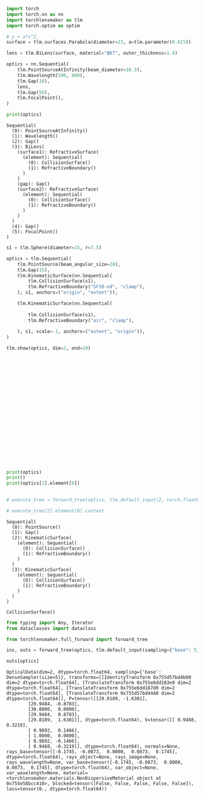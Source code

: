 ```python
import torch
import torch.nn as nn
import torchlensmaker as tlm
import torch.optim as optim

# y = a*x^2
surface = tlm.surfaces.Parabola(diameter=15, a=tlm.parameter(0.015))

lens = tlm.BiLens(surface, material="BK7", outer_thickness=1.0)

optics = nn.Sequential(
    tlm.PointSourceAtInfinity(beam_diameter=18.5),
    tlm.Wavelength(500, 800),
    tlm.Gap(10),
    lens,
    tlm.Gap(50),
    tlm.FocalPoint(),
)

print(optics)
```

    Sequential(
      (0): PointSourceAtInfinity()
      (1): Wavelength()
      (2): Gap()
      (3): BiLens(
        (surface1): RefractiveSurface(
          (element): Sequential(
            (0): CollisionSurface()
            (1): RefractiveBoundary()
          )
        )
        (gap): Gap()
        (surface2): RefractiveSurface(
          (element): Sequential(
            (0): CollisionSurface()
            (1): RefractiveBoundary()
          )
        )
      )
      (4): Gap()
      (5): FocalPoint()
    )



```python
s1 = tlm.Sphere(diameter=15, r=7.5)

optics = tlm.Sequential(
    tlm.PointSource(beam_angular_size=20),
    tlm.Gap(15),
    tlm.KinematicSurface(nn.Sequential(
        tlm.CollisionSurface(s1),
        tlm.RefractiveBoundary("SF10-nd", "clamp"),
    ), s1, anchors=("origin", "extent")),

    tlm.KinematicSurface(nn.Sequential(
        
        tlm.CollisionSurface(s1),
        tlm.RefractiveBoundary("air", "clamp"),
        
    ), s1, scale=-1, anchors=("extent", "origin")),
)

tlm.show(optics, dim=2, end=20)
```


<div data-jp-suppress-context-menu id='tlmviewer-167527e7' class='tlmviewer' style='width: 100%; aspect-ratio: 16 / 9;'></div><script type='module'>async function importtlm() {
    try {
        return await import("/tlmviewer.js");
    } catch (error) {
        console.log("error", error);
        return await import("/files/test_notebooks/tlmviewer.js");
    }
}

const module = await importtlm();
const tlmviewer = module.tlmviewer;

const data = '{"mode": "2D", "camera": "XY", "data": [{"type": "surfaces", "data": [{"matrix": [[1.0, 0.0, 15.0], [0.0, 1.0, 0.0], [0.0, 0.0, 1.0]], "samples": [[7.5, 7.5], [7.38100815, 7.49905586], [7.26204205, 7.49622393], [7.1431365, 7.49150515], [7.0243206, 7.4849], [6.90562439, 7.47641087], [6.78708124, 7.46603966], [6.66871405, 7.45378876], [6.55055618, 7.43966103], [6.43264103, 7.42366123], [6.314991, 7.40579176], [6.19763899, 7.38605833], [6.08061886, 7.36446571], [5.96395206, 7.34101868], [5.84767199, 7.3157239], [5.73180819, 7.28858709], [5.61638927, 7.25961494], [5.50144815, 7.22881651], [5.38700676, 7.19619751], [5.27309704, 7.16176653], [5.15975189, 7.12553406], [5.04699183, 7.08750677], [4.93484974, 7.04769516], [4.82335281, 7.00610876], [4.71253014, 6.96275902], [4.6024127, 6.91765738], [4.49302101, 6.87081385], [4.38438702, 6.82223988], [4.2765398, 6.77195024], [4.1695013, 6.71995354], [4.06330109, 6.66626549], [3.95796943, 6.61090136], [3.85352612, 6.55387115], [3.75000072, 6.49519062], [3.64741945, 6.43487549], [3.54580784, 6.37294006], [3.4451952, 6.30940247], [3.34560013, 6.24427414], [3.24705076, 6.17757416], [3.14957523, 6.10932112], [3.05319166, 6.03952789], [2.9579277, 5.96821404], [2.8638072, 5.89539814], [2.77085638, 5.82109976], [2.67909384, 5.74533415], [2.58854437, 5.66812181], [2.49923325, 5.58948421], [2.4111805, 5.50943947], [2.32440805, 5.42800617], [2.23893833, 5.34520626], [2.15479422, 5.26106215], [2.07199574, 5.17559385], [1.99056244, 5.08882093], [1.91051626, 5.00076723], [1.83187866, 4.91145611], [1.75466776, 4.82090807], [1.67890167, 4.72914553], [1.60460234, 4.63619328], [1.53178644, 4.54207277], [1.46047401, 4.44681072], [1.39068079, 4.35042667], [1.32242584, 4.25294971], [1.25572634, 4.15440083], [1.19059896, 4.05480719], [1.12705946, 3.95419121], [1.06512499, 3.85258102], [1.00481033, 3.75000143], [0.9461298, 3.64647603], [0.8890996, 3.54203296], [0.83373451, 3.43669939], [0.78004742, 3.33050084], [0.72805119, 3.22346234], [0.6777606, 3.1156137], [0.62918663, 3.00697947], [0.5823431, 2.89758945], [0.53724051, 2.78746867], [0.49389124, 2.67664766], [0.45230532, 2.56515121], [0.41249418, 2.45301056], [0.3744669, 2.34025073], [0.33823347, 2.22690368], [0.30380297, 2.11299586], [0.27118397, 1.99855435], [0.24038458, 1.88360965], [0.21141338, 1.76819265], [0.18427658, 1.6523304], [0.1589818, 1.53605044], [0.13553524, 1.41938567], [0.11394215, 1.30236173], [0.09420872, 1.18501163], [0.07633924, 1.06736159], [0.06033897, 0.94944453], [0.04621172, 0.83128667], [0.03396082, 0.71292132], [0.02358913, 0.59437472], [0.0151, 0.47568026], [0.00849485, 0.3568643], [0.00377607, 0.23796028], [0.00094414, 0.11899456], [0.0, -6.6e-07], [0.00094414, -0.11899456], [0.00377607, -0.23796028], [0.00849485, -0.3568643], [0.0151, -0.47568026], [0.02358913, -0.59437472], [0.03396082, -0.71292132], [0.04621172, -0.83128667], [0.06033897, -0.94944453], [0.07633924, -1.06736159], [0.09420872, -1.18501163], [0.11394215, -1.30236173], [0.13553524, -1.41938567], [0.1589818, -1.53605044], [0.18427658, -1.6523304], [0.21141338, -1.76819265], [0.24038458, -1.88360965], [0.27118397, -1.99855435], [0.30380297, -2.11299586], [0.33823347, -2.22690368], [0.3744669, -2.34025073], [0.41249418, -2.45301056], [0.45230532, -2.56515121], [0.49389124, -2.67664766], [0.53724051, -2.78746867], [0.5823431, -2.89758945], [0.62918663, -3.00697947], [0.6777606, -3.1156137], [0.72805119, -3.22346234], [0.78004742, -3.33050084], [0.83373451, -3.43669939], [0.8890996, -3.54203296], [0.9461298, -3.64647603], [1.00481033, -3.75000143], [1.06512499, -3.85258102], [1.12705946, -3.95419121], [1.19059896, -4.05480719], [1.25572634, -4.15440083], [1.32242584, -4.25294971], [1.39068079, -4.35042667], [1.46047401, -4.44681072], [1.53178644, -4.54207277], [1.60460234, -4.63619328], [1.67890167, -4.72914553], [1.75466776, -4.82090807], [1.83187866, -4.91145611], [1.91051626, -5.00076723], [1.99056244, -5.08882093], [2.07199574, -5.17559385], [2.15479422, -5.26106215], [2.23893833, -5.34520626], [2.32440805, -5.42800617], [2.4111805, -5.50943947], [2.49923325, -5.58948421], [2.58854437, -5.66812181], [2.67909384, -5.74533415], [2.77085638, -5.82109976], [2.8638072, -5.89539814], [2.9579277, -5.96821404], [3.05319166, -6.03952789], [3.14957523, -6.10932112], [3.24705076, -6.17757416], [3.34560013, -6.24427414], [3.4451952, -6.30940247], [3.54580784, -6.37294006], [3.64741945, -6.43487549], [3.75000072, -6.49519062], [3.85352612, -6.55387115], [3.95796943, -6.61090136], [4.06330109, -6.66626549], [4.1695013, -6.71995354], [4.2765398, -6.77195024], [4.38438702, -6.82223988], [4.49302101, -6.87081385], [4.6024127, -6.91765738], [4.71253014, -6.96275902], [4.82335281, -7.00610876], [4.93484974, -7.04769516], [5.04699183, -7.08750677], [5.15975189, -7.12553406], [5.27309704, -7.16176653], [5.38700676, -7.19619751], [5.50144815, -7.22881651], [5.61638927, -7.25961494], [5.73180819, -7.28858709], [5.84767199, -7.3157239], [5.96395206, -7.34101868], [6.08061886, -7.36446571], [6.19763899, -7.38605833], [6.314991, -7.40579176], [6.43264103, -7.42366123], [6.55055618, -7.43966103], [6.66871405, -7.45378876], [6.78708124, -7.46603966], [6.90562439, -7.47641087], [7.0243206, -7.4849], [7.1431365, -7.49150515], [7.26204205, -7.49622393], [7.38100815, -7.49905586], [7.5, -7.5]]}]}, {"type": "surfaces", "data": [{"matrix": [[-1.0, 0.0, 30.0], [0.0, -1.0, 0.0], [0.0, 0.0, 1.0]], "samples": [[7.5, 7.5], [7.38100815, 7.49905586], [7.26204205, 7.49622393], [7.1431365, 7.49150515], [7.0243206, 7.4849], [6.90562439, 7.47641087], [6.78708124, 7.46603966], [6.66871405, 7.45378876], [6.55055618, 7.43966103], [6.43264103, 7.42366123], [6.314991, 7.40579176], [6.19763899, 7.38605833], [6.08061886, 7.36446571], [5.96395206, 7.34101868], [5.84767199, 7.3157239], [5.73180819, 7.28858709], [5.61638927, 7.25961494], [5.50144815, 7.22881651], [5.38700676, 7.19619751], [5.27309704, 7.16176653], [5.15975189, 7.12553406], [5.04699183, 7.08750677], [4.93484974, 7.04769516], [4.82335281, 7.00610876], [4.71253014, 6.96275902], [4.6024127, 6.91765738], [4.49302101, 6.87081385], [4.38438702, 6.82223988], [4.2765398, 6.77195024], [4.1695013, 6.71995354], [4.06330109, 6.66626549], [3.95796943, 6.61090136], [3.85352612, 6.55387115], [3.75000072, 6.49519062], [3.64741945, 6.43487549], [3.54580784, 6.37294006], [3.4451952, 6.30940247], [3.34560013, 6.24427414], [3.24705076, 6.17757416], [3.14957523, 6.10932112], [3.05319166, 6.03952789], [2.9579277, 5.96821404], [2.8638072, 5.89539814], [2.77085638, 5.82109976], [2.67909384, 5.74533415], [2.58854437, 5.66812181], [2.49923325, 5.58948421], [2.4111805, 5.50943947], [2.32440805, 5.42800617], [2.23893833, 5.34520626], [2.15479422, 5.26106215], [2.07199574, 5.17559385], [1.99056244, 5.08882093], [1.91051626, 5.00076723], [1.83187866, 4.91145611], [1.75466776, 4.82090807], [1.67890167, 4.72914553], [1.60460234, 4.63619328], [1.53178644, 4.54207277], [1.46047401, 4.44681072], [1.39068079, 4.35042667], [1.32242584, 4.25294971], [1.25572634, 4.15440083], [1.19059896, 4.05480719], [1.12705946, 3.95419121], [1.06512499, 3.85258102], [1.00481033, 3.75000143], [0.9461298, 3.64647603], [0.8890996, 3.54203296], [0.83373451, 3.43669939], [0.78004742, 3.33050084], [0.72805119, 3.22346234], [0.6777606, 3.1156137], [0.62918663, 3.00697947], [0.5823431, 2.89758945], [0.53724051, 2.78746867], [0.49389124, 2.67664766], [0.45230532, 2.56515121], [0.41249418, 2.45301056], [0.3744669, 2.34025073], [0.33823347, 2.22690368], [0.30380297, 2.11299586], [0.27118397, 1.99855435], [0.24038458, 1.88360965], [0.21141338, 1.76819265], [0.18427658, 1.6523304], [0.1589818, 1.53605044], [0.13553524, 1.41938567], [0.11394215, 1.30236173], [0.09420872, 1.18501163], [0.07633924, 1.06736159], [0.06033897, 0.94944453], [0.04621172, 0.83128667], [0.03396082, 0.71292132], [0.02358913, 0.59437472], [0.0151, 0.47568026], [0.00849485, 0.3568643], [0.00377607, 0.23796028], [0.00094414, 0.11899456], [0.0, -6.6e-07], [0.00094414, -0.11899456], [0.00377607, -0.23796028], [0.00849485, -0.3568643], [0.0151, -0.47568026], [0.02358913, -0.59437472], [0.03396082, -0.71292132], [0.04621172, -0.83128667], [0.06033897, -0.94944453], [0.07633924, -1.06736159], [0.09420872, -1.18501163], [0.11394215, -1.30236173], [0.13553524, -1.41938567], [0.1589818, -1.53605044], [0.18427658, -1.6523304], [0.21141338, -1.76819265], [0.24038458, -1.88360965], [0.27118397, -1.99855435], [0.30380297, -2.11299586], [0.33823347, -2.22690368], [0.3744669, -2.34025073], [0.41249418, -2.45301056], [0.45230532, -2.56515121], [0.49389124, -2.67664766], [0.53724051, -2.78746867], [0.5823431, -2.89758945], [0.62918663, -3.00697947], [0.6777606, -3.1156137], [0.72805119, -3.22346234], [0.78004742, -3.33050084], [0.83373451, -3.43669939], [0.8890996, -3.54203296], [0.9461298, -3.64647603], [1.00481033, -3.75000143], [1.06512499, -3.85258102], [1.12705946, -3.95419121], [1.19059896, -4.05480719], [1.25572634, -4.15440083], [1.32242584, -4.25294971], [1.39068079, -4.35042667], [1.46047401, -4.44681072], [1.53178644, -4.54207277], [1.60460234, -4.63619328], [1.67890167, -4.72914553], [1.75466776, -4.82090807], [1.83187866, -4.91145611], [1.91051626, -5.00076723], [1.99056244, -5.08882093], [2.07199574, -5.17559385], [2.15479422, -5.26106215], [2.23893833, -5.34520626], [2.32440805, -5.42800617], [2.4111805, -5.50943947], [2.49923325, -5.58948421], [2.58854437, -5.66812181], [2.67909384, -5.74533415], [2.77085638, -5.82109976], [2.8638072, -5.89539814], [2.9579277, -5.96821404], [3.05319166, -6.03952789], [3.14957523, -6.10932112], [3.24705076, -6.17757416], [3.34560013, -6.24427414], [3.4451952, -6.30940247], [3.54580784, -6.37294006], [3.64741945, -6.43487549], [3.75000072, -6.49519062], [3.85352612, -6.55387115], [3.95796943, -6.61090136], [4.06330109, -6.66626549], [4.1695013, -6.71995354], [4.2765398, -6.77195024], [4.38438702, -6.82223988], [4.49302101, -6.87081385], [4.6024127, -6.91765738], [4.71253014, -6.96275902], [4.82335281, -7.00610876], [4.93484974, -7.04769516], [5.04699183, -7.08750677], [5.15975189, -7.12553406], [5.27309704, -7.16176653], [5.38700676, -7.19619751], [5.50144815, -7.22881651], [5.61638927, -7.25961494], [5.73180819, -7.28858709], [5.84767199, -7.3157239], [5.96395206, -7.34101868], [6.08061886, -7.36446571], [6.19763899, -7.38605833], [6.314991, -7.40579176], [6.43264103, -7.42366123], [6.55055618, -7.43966103], [6.66871405, -7.45378876], [6.78708124, -7.46603966], [6.90562439, -7.47641087], [7.0243206, -7.4849], [7.1431365, -7.49150515], [7.26204205, -7.49622393], [7.38100815, -7.49905586], [7.5, -7.5]]}]}, {"type": "rays", "points": [[0.0, 0.0, 15.51687269, -2.73604331], [0.0, 0.0, 15.29690865, -2.08937191], [0.0, 0.0, 15.14611689, -1.47322882], [0.0, 0.0, 15.05140994, -0.8766448], [0.0, 0.0, 15.00564886, -0.29103424], [0.0, 0.0, 15.00564886, 0.29103424], [0.0, 0.0, 15.05140994, 0.8766448], [0.0, 0.0, 15.14611689, 1.47322882], [0.0, 0.0, 15.29690865, 2.08937191], [0.0, 0.0, 15.51687269, 2.73604331]], "color": "#ffa724", "variables": {"base": [-0.17453293, -0.13574783, -0.09696274, -0.05817764, -0.01939255, 0.01939255, 0.05817764, 0.09696274, 0.13574783, 0.17453293]}, "domain": {"base": [-0.17453293, 0.17453293]}, "layers": [1]}, {"type": "rays", "points": [[15.51687269, -2.73604331, 29.81891964, -1.63811333], [15.29690865, -2.08937191, 29.88204215, -1.32493538], [15.14611689, -1.47322882, 29.9368546, -0.9711816], [15.05140994, -0.8766448, 29.97659509, -0.59205218], [15.00564886, -0.29103424, 29.99736327, -0.19885677], [15.00564886, 0.29103424, 29.99736327, 0.19885677], [15.05140994, 0.8766448, 29.97659509, 0.59205218], [15.14611689, 1.47322882, 29.9368546, 0.9711816], [15.29690865, 2.08937191, 29.88204215, 1.32493538], [15.51687269, 2.73604331, 29.81891964, 1.63811333]], "color": "#ffa724", "variables": {"base": [-0.17453293, -0.13574783, -0.09696274, -0.05817764, -0.01939255, 0.01939255, 0.05817764, 0.09696274, 0.13574783, 0.17453293]}, "domain": {"base": [-0.17453293, 0.17453293]}, "layers": [1]}, {"type": "points", "data": [[0.0, 0.0], [15.0, 0.0], [22.5, 0.0], [30.0, 0.0]], "layers": [4]}, {"type": "rays", "points": [[29.81891964, -1.63811333, 48.75419084, 4.8004816], [29.88204215, -1.32493538, 49.30653618, 3.43836509], [29.9368546, -0.9711816, 49.66580159, 2.31038061], [29.97659509, -0.59205218, 49.88391271, 1.33114972], [29.99736327, -0.19885677, 49.98732186, 0.43482742], [29.99736327, 0.19885677, 49.98732186, -0.43482742], [29.97659509, 0.59205218, 49.88391271, -1.33114972], [29.9368546, 0.9711816, 49.66580159, -2.31038061], [29.88204215, 1.32493538, 49.30653618, -3.43836509], [29.81891964, 1.63811333, 48.75419084, -4.8004816]], "color": "#ffa724", "variables": {"base": [-0.17453293, -0.13574783, -0.09696274, -0.05817764, -0.01939255, 0.01939255, 0.05817764, 0.09696274, 0.13574783, 0.17453293]}, "domain": {"base": [-0.17453293, 0.17453293]}, "layers": [3]}]}';

setTimeout(() => {
    tlmviewer.embed(document.getElementById("tlmviewer-167527e7"), data);    
}, 0);
</script>



```python
print(optics)
print()
print(optics[2].element[0])

      
# execute_tree = forward_tree(optics, tlm.default_input(2, torch.float64, sampling={"base": 5}))

# execute_tree[2].element[0].context
```

    Sequential(
      (0): PointSource()
      (1): Gap()
      (2): KinematicSurface(
        (element): Sequential(
          (0): CollisionSurface()
          (1): RefractiveBoundary()
        )
      )
      (3): KinematicSurface(
        (element): Sequential(
          (0): CollisionSurface()
          (1): RefractiveBoundary()
        )
      )
    )
    
    CollisionSurface()



```python
from typing import Any, Iterator
from dataclasses import dataclass

from torchlensmaker.full_forward import forward_tree

ins, outs = forward_tree(optics, tlm.default_input(sampling={"base": 5}, dim=2, dtype=torch.float64))
```


```python
outs[optics]
```




    OpticalData(dim=2, dtype=torch.float64, sampling={'base': DenseSampler(size=5)}, transforms=[[IdentityTransform 0x755d57bd4b00 dim=2 dtype=torch.float64], [TranslateTransform 0x755e6dd183e0 dim=2 dtype=torch.float64], [TranslateTransform 0x755e6dd187d0 dim=2 dtype=torch.float64], [TranslateTransform 0x755d57bd4440 dim=2 dtype=torch.float64]], P=tensor([[29.8189, -1.6381],
            [29.9484, -0.8783],
            [30.0000,  0.0000],
            [29.9484,  0.8783],
            [29.8189,  1.6381]], dtype=torch.float64), V=tensor([[ 0.9468,  0.3219],
            [ 0.9892,  0.1466],
            [ 1.0000,  0.0000],
            [ 0.9892, -0.1466],
            [ 0.9468, -0.3219]], dtype=torch.float64), normals=None, rays_base=tensor([-0.1745, -0.0873,  0.0000,  0.0873,  0.1745], dtype=torch.float64), rays_object=None, rays_image=None, rays_wavelength=None, var_base=tensor([-0.1745, -0.0873,  0.0000,  0.0873,  0.1745], dtype=torch.float64), var_object=None, var_wavelength=None, material=<torchlensmaker.materials.NonDispersiveMaterial object at 0x755e58bcc410>, blocked=tensor([False, False, False, False, False]), loss=tensor(0., dtype=torch.float64))


